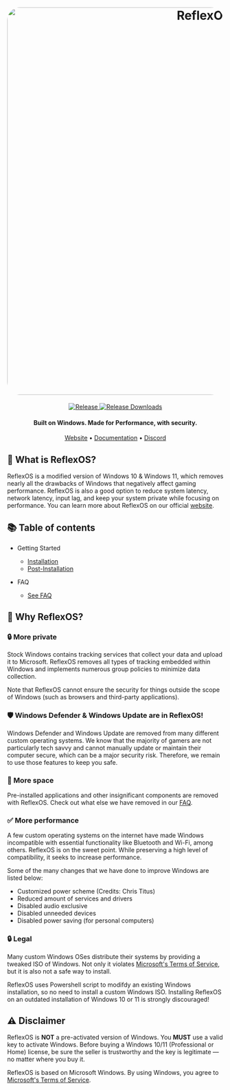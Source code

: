 <h1 align="center">
  <a href="https://reflexos.heo-systems.net"><img src="https://github.com/Hamziee/ReflexOS/blob/main/Source/ReflexOS%2010%20(Alpha%200.1)/img/ReflexOS%20Background.png?raw=true" alt="ReflexOS" width="900" style="border-radius: 30px"></a>
</h1>
  <p align="center">
    <a href="https://github.com/Hamziee/ReflexOS/releases/latest">
      <img alt="Release" src="https://img.shields.io/github/release/Hamziee/ReflexOS?style=for-the-badge&color=1A91FF" />
    </a>
    <a href="https://github.com/Hamziee/ReflexOS/releases">
      <img alt="Release Downloads" src="https://img.shields.io/github/downloads/Hamziee/ReflexOS/total?style=for-the-badge&logo=github&color=1A91FF" />
    </a>
  </p>
<h4 align="center">Built on Windows. Made for Performance, with security.</h4>

<p align="center">
  <a href="https://reflexos.heo-systems.net/">Website</a>
  •
  <a href="https://reflexos.heo-systems.net/docs">Documentation</a>
  •
  <a href="https://discord.com" target="_blank">Discord</a>
</p>

## 🤔 **What is ReflexOS?**

ReflexOS is a modified version of Windows 10 & Windows 11, which removes nearly all the drawbacks of Windows that negatively affect gaming performance.
ReflexOS is also a good option to reduce system latency, network latency, input lag, and keep your system private while focusing on performance.
You can learn more about ReflexOS on our official [website](https://reflexos.heo-systems.net).

## 📚 **Table of contents**

- Getting Started
  - [Installation](https://reflexos.heo-systems.net/)
  - [Post-Installation](https://reflexos.heo-systems.net/)

- FAQ
  - [See FAQ](https://reflexos.heo-systems.net/)

## 👀 **Why ReflexOS?**

### 🔒 More private
Stock Windows contains tracking services that collect your data and upload it to Microsoft.
ReflexOS removes all types of tracking embedded within Windows and implements numerous group policies to minimize data collection. 

Note that ReflexOS cannot ensure the security for things outside the scope of Windows (such as browsers and third-party applications).

### 🛡️ Windows Defender & Windows Update are in ReflexOS!
Windows Defender and Windows Update are removed from many different custom operating systems. We know that the majority of gamers are not particularly tech savvy and cannot manually update or maintain their computer secure, which can be a major security risk. Therefore, we remain to use those features to keep you safe.

### 🚀 More space
Pre-installed applications and other insignificant components are removed with ReflexOS.
Check out what else we have removed in our [FAQ](https://reflexos.heo-systems.net).

### ✅ More performance
A few custom operating systems on the internet have made Windows incompatible with essential functionality like Bluetooth and Wi-Fi, among others.
ReflexOS is on the sweet point. While preserving a high level of compatibility, it seeks to increase performance.

Some of the many changes that we have done to improve Windows are listed below:
- Customized power scheme (Credits: Chris Titus)
- Reduced amount of services and drivers
- Disabled audio exclusive
- Disabled unneeded devices
- Disabled power saving (for personal computers)

### 🔒 Legal
Many custom Windows OSes distribute their systems by providing a tweaked ISO of Windows. Not only it violates [Microsoft's Terms of Service](https://www.microsoft.com/en-us/Useterms/Retail/Windows/10/UseTerms_Retail_Windows_10_English.htm), but it is also not a safe way to install.

ReflexOS uses Powershell script to modifdy an existing Windows installation, so no need to install a custom Windows ISO. Installing ReflexOS on an outdated installation of Windows 10 or 11 is strongly discouraged!

## ⚠️ Disclaimer
ReflexOS is **NOT** a pre-activated version of Windows. You **MUST** use a valid key to activate Windows. Before buying a Windows 10/11 (Professional or Home) license, be sure the seller is trustworthy and the key is legitimate — no matter where you buy it.

ReflexOS is based on Microsoft Windows. By using Windows, you agree to [Microsoft's Terms of Service](https://www.microsoft.com/en-us/Useterms/Retail/Windows/10/UseTerms_Retail_Windows_10_English.htm).